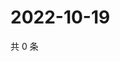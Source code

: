 # 2022-10-19

共 0 条

<!-- BEGIN WEIBO -->
<!-- 最后更新时间 Wed Oct 19 2022 14:12:51 GMT+0800 (China Standard Time) -->

<!-- END WEIBO -->
